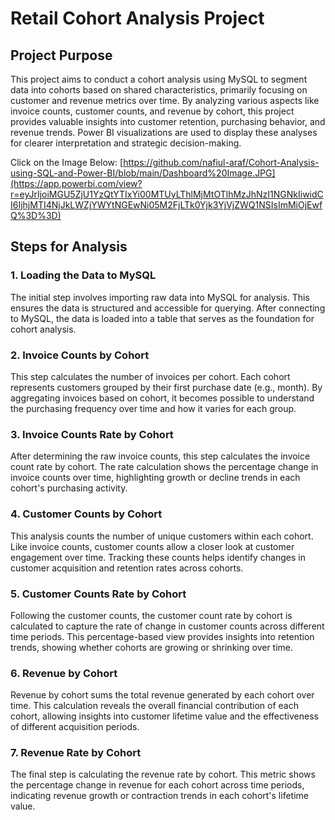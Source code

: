 # Retail Cohort Analysis Project

## Project Purpose

This project aims to conduct a cohort analysis using MySQL to segment data into cohorts based on shared characteristics, primarily focusing on customer and revenue metrics over time. By analyzing various aspects like invoice counts, customer counts, and revenue by cohort, this project provides valuable insights into customer retention, purchasing behavior, and revenue trends. Power BI visualizations are used to display these analyses for clearer interpretation and strategic decision-making.

Click on the Image Below:
[https://github.com/nafiul-araf/Cohort-Analysis-using-SQL-and-Power-BI/blob/main/Dashboard%20Image.JPG](https://app.powerbi.com/view?r=eyJrIjoiMGU5ZjU1YzQtYTIxYi00MTUyLThlMjMtOTlhMzJhNzI1NGNkIiwidCI6IjhjMTI4NjJkLWZjYWYtNGEwNi05M2FjLTk0Yjk3YjVjZWQ1NSIsImMiOjEwfQ%3D%3D)

## Steps for Analysis

### 1. Loading the Data to MySQL
The initial step involves importing raw data into MySQL for analysis. This ensures the data is structured and accessible for querying. After connecting to MySQL, the data is loaded into a table that serves as the foundation for cohort analysis.

### 2. Invoice Counts by Cohort
This step calculates the number of invoices per cohort. Each cohort represents customers grouped by their first purchase date (e.g., month). By aggregating invoices based on cohort, it becomes possible to understand the purchasing frequency over time and how it varies for each group.

### 3. Invoice Counts Rate by Cohort
After determining the raw invoice counts, this step calculates the invoice count rate by cohort. The rate calculation shows the percentage change in invoice counts over time, highlighting growth or decline trends in each cohort's purchasing activity.

### 4. Customer Counts by Cohort
This analysis counts the number of unique customers within each cohort. Like invoice counts, customer counts allow a closer look at customer engagement over time. Tracking these counts helps identify changes in customer acquisition and retention rates across cohorts.

### 5. Customer Counts Rate by Cohort
Following the customer counts, the customer count rate by cohort is calculated to capture the rate of change in customer counts across different time periods. This percentage-based view provides insights into retention trends, showing whether cohorts are growing or shrinking over time.

### 6. Revenue by Cohort
Revenue by cohort sums the total revenue generated by each cohort over time. This calculation reveals the overall financial contribution of each cohort, allowing insights into customer lifetime value and the effectiveness of different acquisition periods.

### 7. Revenue Rate by Cohort
The final step is calculating the revenue rate by cohort. This metric shows the percentage change in revenue for each cohort across time periods, indicating revenue growth or contraction trends in each cohort's lifetime value.

